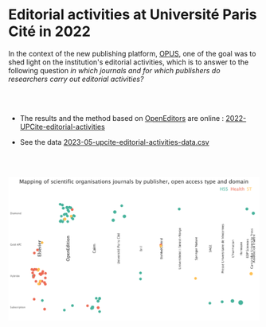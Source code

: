 # Editorial activities at Université Paris Cité in 2022


In the context of the new publishing platform, [OPUS](https://opus.u-paris.fr), one of the goal was to shed light on the institution's editorial activities, which is to answer to the following question _in which journals and for which publishers do researchers carry out editorial activities?_


<br />
<br />

* The results and the method based on [OpenEditors](https://openeditors.ooir.org/) are online : [2022-UPCite-editorial-activities](https://ml4rrieu.github.io/slides/2023-UPCite-editorial-activities.html)

* See the data [2023-05-upcite-editorial-activities-data.csv](./2023-05-upcite-editorial-activities-data.csv)


<br />
<br />


[![mapping journals, org. scientific, disciplines and OA model](./produce-img/mapping-learned-societies.png)](https://ml4rrieu.github.io/slides/2022-UPCite-editorial-activities.html)


